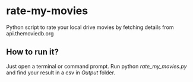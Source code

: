 # rate-my-movies
Python script to rate your local drive movies by fetching details from api.themoviedb.org


## How to run it?
Just open a terminal or command prompt.
Run python _rate_my_movies.py_ and find your result in a csv in _Output_ folder.
